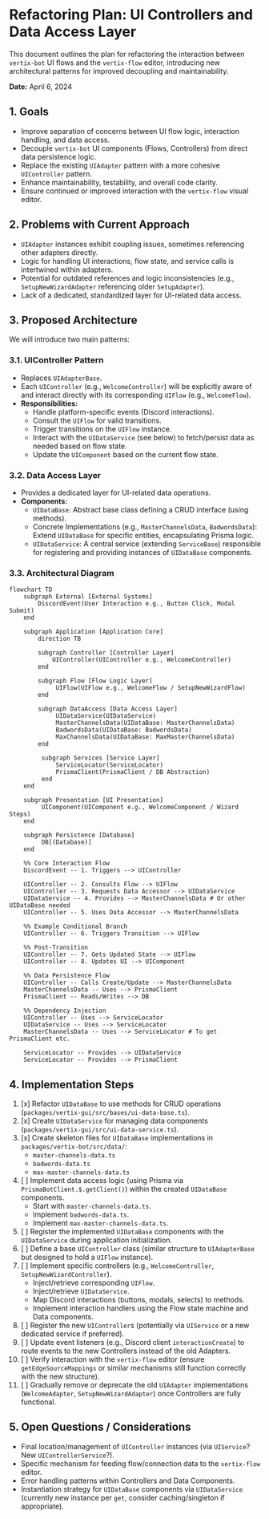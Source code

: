 # Refactoring Plan: UI Controllers and Data Access Layer

This document outlines the plan for refactoring the interaction between `vertix-bot` UI flows and the `vertix-flow` editor, introducing new architectural patterns for improved decoupling and maintainability.

**Date:** April 6, 2024

## 1. Goals

*   Improve separation of concerns between UI flow logic, interaction handling, and data access.
*   Decouple `vertix-bot` UI components (Flows, Controllers) from direct data persistence logic.
*   Replace the existing `UIAdapter` pattern with a more cohesive `UIController` pattern.
*   Enhance maintainability, testability, and overall code clarity.
*   Ensure continued or improved interaction with the `vertix-flow` visual editor.

## 2. Problems with Current Approach

*   `UIAdapter` instances exhibit coupling issues, sometimes referencing other adapters directly.
*   Logic for handling UI interactions, flow state, and service calls is intertwined within adapters.
*   Potential for outdated references and logic inconsistencies (e.g., `SetupNewWizardAdapter` referencing older `SetupAdapter`).
*   Lack of a dedicated, standardized layer for UI-related data access.

## 3. Proposed Architecture

We will introduce two main patterns:

### 3.1. UIController Pattern

*   Replaces `UIAdapterBase`.
*   Each `UIController` (e.g., `WelcomeController`) will be explicitly aware of and interact directly with its corresponding `UIFlow` (e.g., `WelcomeFlow`).
*   **Responsibilities:**
    *   Handle platform-specific events (Discord interactions).
    *   Consult the `UIFlow` for valid transitions.
    *   Trigger transitions on the `UIFlow` instance.
    *   Interact with the `UIDataService` (see below) to fetch/persist data as needed based on flow state.
    *   Update the `UIComponent` based on the current flow state.

### 3.2. Data Access Layer

*   Provides a dedicated layer for UI-related data operations.
*   **Components:**
    *   `UIDataBase`: Abstract base class defining a CRUD interface (using methods).
    *   Concrete Implementations (e.g., `MasterChannelsData`, `BadwordsData`): Extend `UIDataBase` for specific entities, encapsulating Prisma logic.
    *   `UIDataService`: A central service (extending `ServiceBase`) responsible for registering and providing instances of `UIDataBase` components.

### 3.3. Architectural Diagram

```mermaid
flowchart TD
    subgraph External [External Systems]
        DiscordEvent(User Interaction e.g., Button Click, Modal Submit)
    end

    subgraph Application [Application Core]
        direction TB

        subgraph Controller [Controller Layer]
            UIController(UIController e.g., WelcomeController)
        end

        subgraph Flow [Flow Logic Layer]
             UIFlow(UIFlow e.g., WelcomeFlow / SetupNewWizardFlow)
        end

        subgraph DataAccess [Data Access Layer]
             UIDataService(UIDataService)
             MasterChannelsData(UIDataBase: MasterChannelsData)
             BadwordsData(UIDataBase: BadwordsData)
             MaxChannelsData(UIDataBase: MaxMasterChannelsData)
        end

         subgraph Services [Service Layer]
             ServiceLocator(ServiceLocator)
             PrismaClient(PrismaClient / DB Abstraction)
         end
    end

    subgraph Presentation [UI Presentation]
         UIComponent(UIComponent e.g., WelcomeComponent / Wizard Steps)
    end

    subgraph Persistence [Database]
         DB[(Database)]
    end

    %% Core Interaction Flow
    DiscordEvent -- 1. Triggers --> UIController

    UIController -- 2. Consults Flow --> UIFlow
    UIController -- 3. Requests Data Accessor --> UIDataService
    UIDataService -- 4. Provides --> MasterChannelsData # Or other UIDataBase needed
    UIController -- 5. Uses Data Accessor --> MasterChannelsData

    %% Example Conditional Branch
    UIController -- 6. Triggers Transition --> UIFlow

    %% Post-Transition
    UIController -- 7. Gets Updated State --> UIFlow
    UIController -- 8. Updates UI --> UIComponent

    %% Data Persistence Flow
    UIController -- Calls Create/Update --> MasterChannelsData
    MasterChannelsData -- Uses --> PrismaClient
    PrismaClient -- Reads/Writes --> DB

    %% Dependency Injection
    UIController -- Uses --> ServiceLocator
    UIDataService -- Uses --> ServiceLocator
    MasterChannelsData -- Uses --> ServiceLocator # To get PrismaClient etc.

    ServiceLocator -- Provides --> UIDataService
    ServiceLocator -- Provides --> PrismaClient
```

## 4. Implementation Steps

1.  [x] Refactor `UIDataBase` to use methods for CRUD operations (`packages/vertix-gui/src/bases/ui-data-base.ts`).
2.  [x] Create `UIDataService` for managing data components (`packages/vertix-gui/src/ui-data-service.ts`).
3.  [x] Create skeleton files for `UIDataBase` implementations in `packages/vertix-bot/src/data/`:
    *   `master-channels-data.ts`
    *   `badwords-data.ts`
    *   `max-master-channels-data.ts`
4.  [ ] Implement data access logic (using Prisma via `PrismaBotClient.$.getClient()`) within the created `UIDataBase` components.
    *   Start with `master-channels-data.ts`.
    *   Implement `badwords-data.ts`.
    *   Implement `max-master-channels-data.ts`.
5.  [ ] Register the implemented `UIDataBase` components with the `UIDataService` during application initialization.
6.  [ ] Define a base `UIController` class (similar structure to `UIAdapterBase` but designed to hold a `UIFlow` instance).
7.  [ ] Implement specific controllers (e.g., `WelcomeController`, `SetupNewWizardController`).
    *   Inject/retrieve corresponding `UIFlow`.
    *   Inject/retrieve `UIDataService`.
    *   Map Discord interactions (buttons, modals, selects) to methods.
    *   Implement interaction handlers using the Flow state machine and Data components.
8.  [ ] Register the new `UIController`s (potentially via `UIService` or a new dedicated service if preferred).
9.  [ ] Update event listeners (e.g., Discord client `interactionCreate`) to route events to the new Controllers instead of the old Adapters.
10. [ ] Verify interaction with the `vertix-flow` editor (ensure `getEdgeSourceMappings` or similar mechanisms still function correctly with the new structure).
11. [ ] Gradually remove or deprecate the old `UIAdapter` implementations (`WelcomeAdapter`, `SetupNewWizardAdapter`) once Controllers are fully functional.

## 5. Open Questions / Considerations

*   Final location/management of `UIController` instances (via `UIService`? New `UIControllerService`?).
*   Specific mechanism for feeding flow/connection data to the `vertix-flow` editor.
*   Error handling patterns within Controllers and Data Components.
*   Instantiation strategy for `UIDataBase` components via `UIDataService` (currently new instance per `get`, consider caching/singleton if appropriate).
